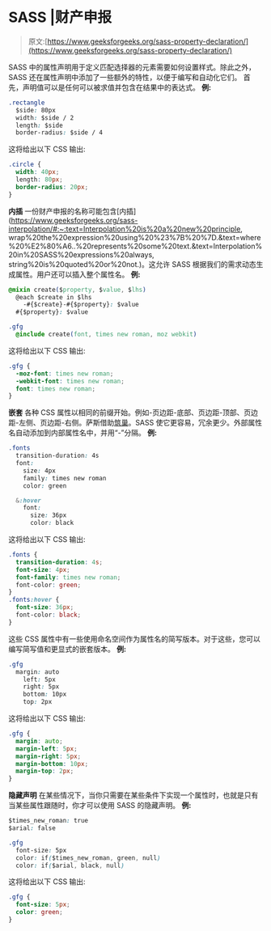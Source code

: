 # SASS |财产申报

> 原文:[https://www.geeksforgeeks.org/sass-property-declaration/](https://www.geeksforgeeks.org/sass-property-declaration/)

SASS 中的属性声明用于定义匹配选择器的元素需要如何设置样式。除此之外，SASS 还在属性声明中添加了一些额外的特性，以便于编写和自动化它们。
首先，声明值可以是任何可以被求值并包含在结果中的表达式。
**例:**

```css
.rectangle
  $side: 80px
  width: $side / 2
  length: $side
  border-radius: $side / 4
```

这将给出以下 CSS 输出:

```css
.circle {
  width: 40px;
  length: 80px;
  border-radius: 20px;
}

```

**内插**
一份财产申报的名称可能包含[内插](https://www.geeksforgeeks.org/sass-interpolation/#:~:text=Interpolation%20is%20a%20new%20principle, wrap%20the%20expression%20using%20%23%7B%20%7D.&text=where%20%E2%80%A6..%20represents%20some%20text.&text=Interpolation%20in%20SASS%20expressions%20always, string%20is%20quoted%20or%20not.)。这允许 SASS 根据我们的需求动态生成属性。用户还可以插入整个属性名。
**例:**

```css
@mixin create($property, $value, $lhs) 
  @each $create in $lhs 
    -#{$create}-#{$property}: $value
  #{$property}: $value

.gfg 
  @include create(font, times new roman, moz webkit)
```

这将给出以下 CSS 输出:

```css
.gfg {
  -moz-font: times new roman;
  -webkit-font: times new roman;
  font: times new roman;
}

```

**嵌套**
各种 CSS 属性以相同的前缀开始。例如-页边距-底部、页边距-顶部、页边距-左侧、页边距-右侧。萨斯借助[筑巢](https://www.geeksforgeeks.org/sass-nesting/)。SASS 使它更容易，冗余更少。外部属性名自动添加到内部属性名中，并用“-”分隔。
**例:**

```css
.fonts 
  transition-duration: 4s
  font: 
    size: 4px
    family: times new roman
    color: green

  &:hover  
    font: 
      size: 36px
      color: black
```

这将给出以下 CSS 输出:

```css
.fonts {
  transition-duration: 4s;
  font-size: 4px;
  font-family: times new roman;
  font-color: green;
}
.fonts:hover {
  font-size: 36px;
  font-color: black;
}

```

这些 CSS 属性中有一些使用命名空间作为属性名的简写版本。对于这些，您可以编写简写值和更显式的嵌套版本。
**例:**

```css
.gfg
  margin: auto
    left: 5px
    right: 5px
    bottom: 10px
    top: 2px
```

这将给出以下 CSS 输出:

```css
.gfg {
  margin: auto;
  margin-left: 5px;
  margin-right: 5px;
  margin-bottom: 10px;
  margin-top: 2px;
}

```

**隐藏声明**
在某些情况下，当你只需要在某些条件下实现一个属性时，也就是只有当某些属性跟随时，你才可以使用 SASS 的隐藏声明。
**例:**

```css
$times_new_roman: true
$arial: false

.gfg 
  font-size: 5px
  color: if($times_new_roman, green, null)
  color: if($arial, black, null)
```

这将给出以下 CSS 输出:

```css
.gfg {
  font-size: 5px;
  color: green;
}

```